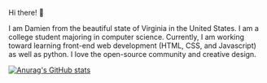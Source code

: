 Hi there! 👋

I am Damien from the beautiful state of Virginia in the United States. 
I am a college student majoring in computer science.
Currently, I am working toward learning front-end web development (HTML, CSS, and Javascript) as well as python.
I love the open-source community and creative design.
<div></div>

[![Anurag's GitHub stats](https://github-readme-stats.vercel.app/api?username=drd60199&theme=tokyonight)](https://github.com/anuraghazra/github-readme-stats)

